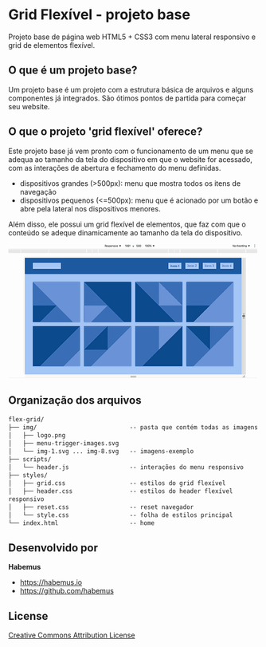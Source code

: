 # Grid Flexível - projeto base

Projeto base de página web HTML5 + CSS3 com menu lateral responsivo e grid de elementos flexível.

## O que é um projeto base?

Um projeto base é um projeto com a estrutura básica de arquivos e alguns componentes já integrados. São ótimos pontos de partida para começar seu website.

## O que o projeto 'grid flexível' oferece?

Este projeto base já vem pronto com o funcionamento de um menu que se adequa ao tamanho da tela do dispositivo em que o website for acessado, com as interações de abertura e fechamento do menu definidas.

- dispositivos grandes  (>500px): menu que mostra todos os itens de navegação
- dispositivos pequenos (<=500px): menu que é acionado por um botão e abre pela lateral nos dispositivos menores.

Além disso, ele possui um grid flexível de elementos, que faz com que o conteúdo se adeque dinamicamente ao tamanho da tela do dispositivo.

![preview](https://github.com/habemus/starter-flex-grid/raw/master/preview.gif "Preview")

## Organização dos arquivos

```
flex-grid/
├── img/                          -- pasta que contém todas as imagens
│   ├── logo.png
│   ├── menu-trigger-images.svg
│   └── img-1.svg ... img-8.svg   -- imagens-exemplo
├── scripts/
│   └── header.js                 -- interações do menu responsivo
├── styles/
│   ├── grid.css                  -- estilos do grid flexível
│   ├── header.css                -- estilos do header flexível responsivo
│   ├── reset.css                 -- reset navegador
│   └── style.css                 -- folha de estilos principal
└── index.html                    -- home
```

## Desenvolvido por

**Habemus**

- <https://habemus.io>
- <https://github.com/habemus>

## License

[Creative Commons Attribution License](http://creativecommons.org/licenses/by/2.0/)
